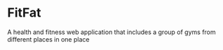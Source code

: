 # FitFat
A health and fitness web application that includes a group of gyms from different places in one place
